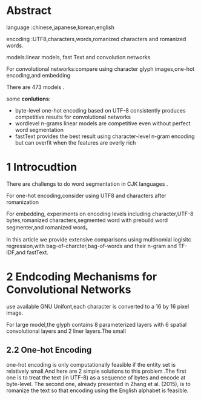 # Abstract

language :chinese,japanese,korean,english

encoding  :UTF8,characters,words,romanized characters and romanized words.

models:linear models, fast Text and convolution networks

For convolutional networks:compare using character glyph images,one-hot encoding,and embedding

There are 473 models .

some **conlutions**:

- byte-level one-hot encoding based on UTF-8 consistently produces competitive results for convolutional networks 
- wordlevel n-grams linear models are competitive even without perfect word segmentation 
- fastText provides the best result using character-level n-gram encoding but can overfit when the features are overly rich 

# 1 Introcudtion

There are challengs to do word segmentation in CJK languages .

For one-hot encoding,consider using UTF8 and characters after romanization

For embedding, experiments on encoding levels including character,UTF-8 bytes,romanized characters,segmented word with prebuild word segmenter,and romanized word。

In this article we provide extensive comparisons using multinomial logisitc regression,with bag-of-charcter,bag-of-words and their n-gram and TF-IDF,and fastText.

# 2 Endcoding Mechanisms for Convolutional Networks

use available GNU Unifont,each character is converted to a 16 by 16 pixel image.

For large model,the glyph contains 8 parameterized layers with 6 spatial convolutional layers and 2 liner layers.The small

## 2.2 One-hot Encoding

one-hot encoding is only computationally feasible if the entity set is relatively small.And here are 2 simple solutions to this problem .The first one is to treat the text (in UTF-8) as a sequence of bytes and encode at byte-level. The second one, already presented in Zhang et al. (2015), is to romanize the text so that encoding using the English alphabet is feasible.

